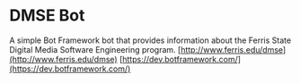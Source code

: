 # DMSE Bot
A simple Bot Framework bot that provides information about the Ferris State Digital Media Software Engineering program.
[http://www.ferris.edu/dmse](http://www.ferris.edu/dmse)
[https://dev.botframework.com/](https://dev.botframework.com/)
